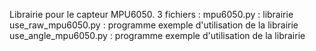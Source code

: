 Librairie pour le capteur MPU6050.
3 fichiers :
mpu6050.py : librairie
use_raw_mpu6050.py : programme exemple d'utilisation de la librairie
use_angle_mpu6050.py : programme exemple d'utilisation de la librairie


